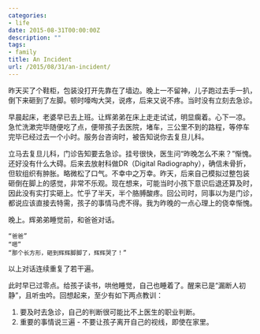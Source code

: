 ```yaml
---
categories:
- life
date: 2015-08-31T00:00:00Z
description: ""
tags:
- family
title: An Incident
url: /2015/08/31/an-incident/
---
```



昨天买了个鞋柜，包装没打开先靠在了墙边。晚上一不留神，儿子跑过去手一扒，
倒下来砸到了左脚。顿时嚎啕大哭，说疼，后来又说不疼。当时没有立刻去急诊。

早晨起床，老婆早已去上班。让辉弟弟在床上走走试试，明显瘸着。心下一凉。
急忙洗漱完毕随便吃了点，便带孩子去医院，堵车，三公里不到的路程，等停车
完毕已经过去一个小时。服务台咨询时，被告知说你去复旦儿科。

立马去复旦儿科，门诊告知要去急诊。挂号很快，医生问“昨晚怎么不来？”惭愧。
还好没有什么大碍。后来去放射科做DR（Digital Radiography），确信未骨折，
但软组织有肿胀。略微松了口气。不幸中之万幸。昨天，后来自己模拟过整包装
砸倒在脚上的感觉，非常不乐观。现在想来，可能当时小孩下意识后退还算及时，
因此没有实打实砸上。忙乎了半天，半个胳膊酸疼。回公司时，同事以为是门诊，
都说应该直接去特需，孩子的事情马虎不得。我为昨晚的一点心理上的侥幸惭愧。

晚上。辉弟弟睡觉前，和爸爸对话。

~~~
“爸爸”
“嗯”
“那个长方形，砸到辉辉脚脚了，辉辉哭了！”
~~~

以上对话连续重复了若干遍。

此时早已过零点。给孩子读书，哄他睡觉，自己也睡着了。醒来已是“漏断人初
静”，且听虫吟。回想起来，至少有如下两点教训：

1. 要及时去急诊，自己的判断很可能比不上医生的职业判断。
2. 重要的事情说三遍 - 不要让孩子离开自己的视线，即使在家里。
